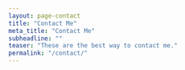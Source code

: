 ```yaml
---
layout: page-contact
title: "Contact Me"
meta_title: "Contact Me"
subheadline: ""
teaser: "These are the best way to contact me."
permalink: "/contact/"
---
```

